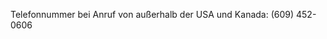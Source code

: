 <Token xmlns:xlink="http://www.w3.org/1999/xlink">Telefonnummer bei Anruf von außerhalb der USA und Kanada: (609) 452-0606</Token>

<!--HONumber=Jun16_HO4-->


